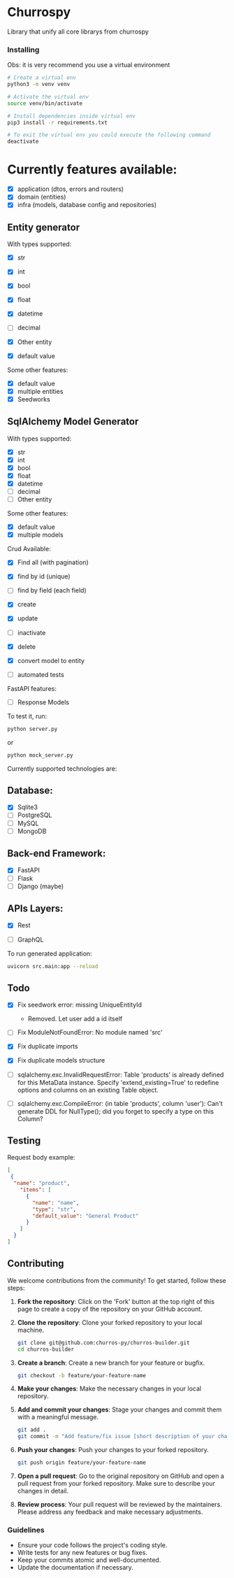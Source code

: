 # Churrospy

Library that unify all core librarys from churrospy

### Installing
Obs: it is very recommend you use a virtual environment

```sh
# Create a virtual env
python3 -m venv venv

# Activate the virtual env
source venv/bin/activate

# Install dependencies inside virtual env
pip3 install -r requirements.txt

# To exit the virtual env you could execute the following command
deactivate
```

# Currently features available:
- [x] application (dtos, errors and routers)
- [x] domain (entities)
- [x] infra (models, database config and repositories)

## Entity generator
With types supported:
- [x] str
- [x] int
- [x] bool
- [x] float
- [x] datetime
- [ ] decimal
- [x] Other entity
- [x] default value



Some other features:
- [x] default value
- [x] multiple entities
- [x] Seedworks

## SqlAlchemy Model Generator
With types supported:
- [x] str
- [x] int
- [x] bool
- [x] float
- [x] datetime
- [ ] decimal
- [ ] Other entity

Some other features:
- [x] default value
- [x] multiple models

Crud Available:
- [x] Find all (with pagination)
- [x] find by id (unique)
- [ ] find by field (each field)
- [x] create
- [x] update
- [ ] inactivate
- [x] delete
- [x] convert model to entity
- [ ] automated tests


FastAPI features:
- [ ] Response Models


To test it, run:
```bash
python server.py
```
or
```bash
python mock_server.py
```

Currently supported technologies are:
## Database:
- [x] Sqlite3
- [ ] PostgreSQL
- [ ] MySQL
- [ ] MongoDB

## Back-end Framework:
- [x] FastAPI
- [ ] Flask
- [ ] Django (maybe)

## APIs Layers:
- [x] Rest
- [ ] GraphQL


To run generated application:
```bash
uvicorn src.main:app --reload
```


## Todo
- [x] Fix seedwork error: missing UniqueEntityId
    - Removed. Let user add a id itself
- [ ] Fix ModuleNotFoundError: No module named 'src'
- [x] Fix duplicate imports
- [x] Fix duplicate models structure
- [ ] sqlalchemy.exc.InvalidRequestError: Table 'products' is already defined for this MetaData instance.  Specify 'extend_existing=True' to redefine options and columns on an existing Table object.
- [ ] sqlalchemy.exc.CompileError: (in table 'products', column 'user'): Can't generate DDL for NullType(); did you forget to specify a type on this Column?


## Testing

Request body example:
```json
[
 {
  "name": "product",
    "items": [
      {
        "name": "name",
        "type": "str", 
        "default_value": "General Product" 
      }
    ]
  }
]
```


## Contributing

We welcome contributions from the community! To get started, follow these steps:

1. **Fork the repository**: Click on the 'Fork' button at the top right of this page to create a copy of the repository on your GitHub account.

2. **Clone the repository**: Clone your forked repository to your local machine.
    ```sh
    git clone git@github.com:churros-py/churros-builder.git
    cd churros-builder
    ```

3. **Create a branch**: Create a new branch for your feature or bugfix.
    ```sh
    git checkout -b feature/your-feature-name
    ```

4. **Make your changes**: Make the necessary changes in your local repository.

5. **Add and commit your changes**: Stage your changes and commit them with a meaningful message.
    ```sh
    git add .
    git commit -m "Add feature/fix issue [short description of your changes]"
    ```

6. **Push your changes**: Push your changes to your forked repository.
    ```sh
    git push origin feature/your-feature-name
    ```

7. **Open a pull request**: Go to the original repository on GitHub and open a pull request from your forked repository. Make sure to describe your changes in detail.

8. **Review process**: Your pull request will be reviewed by the maintainers. Please address any feedback and make necessary adjustments.

### Guidelines

- Ensure your code follows the project's coding style.
- Write tests for any new features or bug fixes.
- Keep your commits atomic and well-documented.
- Update the documentation if necessary.
